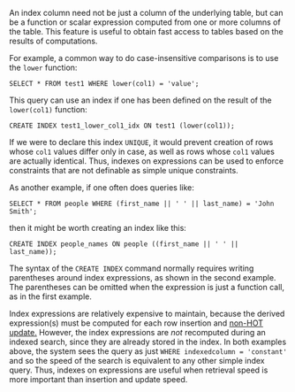 An index column need not be just a column of the underlying table,  but can be a function or scalar expression computed from one or more  columns of the table. This feature is useful to obtain fast access to  tables based on the results of computations.

For example, a common way to do case-insensitive comparisons is to use the `lower` function:

```
SELECT * FROM test1 WHERE lower(col1) = 'value';
```

This query can use an index if one has been defined on the result of the `lower(col1)` function:

```
CREATE INDEX test1_lower_col1_idx ON test1 (lower(col1));
```

If we were to declare this index `UNIQUE`, it would prevent creation of rows whose `col1` values differ only in case, as well as rows whose `col1` values are actually identical. Thus, indexes on expressions can be used to enforce constraints that are not definable as simple unique  constraints.

As another example, if one often does queries like:

```
SELECT * FROM people WHERE (first_name || ' ' || last_name) = 'John Smith';
```

then it might be worth creating an index like this:

```
CREATE INDEX people_names ON people ((first_name || ' ' || last_name));
```

The syntax of the `CREATE INDEX` command normally requires writing parentheses around index expressions, as  shown in the second example. The parentheses can be omitted when the  expression is just a function call, as in the first example.

Index expressions are relatively expensive to maintain, because the derived expression(s) must be computed for each row insertion and [non-HOT update.](https://www.postgresql.org/docs/current/storage-hot.html) However, the index expressions are *not* recomputed during an indexed search, since they are already stored in  the index. In both examples above, the system sees the query as just `WHERE indexedcolumn = 'constant'` and so the speed of the search is equivalent to any other simple index  query. Thus, indexes on expressions are useful when retrieval speed is  more important than insertion and update speed.